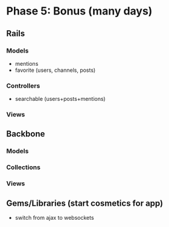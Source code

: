 # Phase 5: Bonus (many days)
## Rails
### Models
- mentions
- favorite (users, channels, posts)
### Controllers
 - searchable (users+posts+mentions)
### Views
## Backbone
### Models
### Collections
### Views
## Gems/Libraries (start cosmetics for app)
- switch from ajax to websockets
